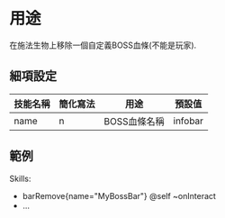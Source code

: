 用途
====================

在施法生物上移除一個自定義BOSS血條(不能是玩家).

細項設定
----------

| 技能名稱 | 簡化寫法| 用途 | 預設值 |
|-----------|---------|--------------------------|---------------|
| name  | n   | BOSS血條名稱 | infobar   |

  

範例
--------

  Skills:
  - barRemove{name="MyBossBar"} @self ~onInteract
  - ...